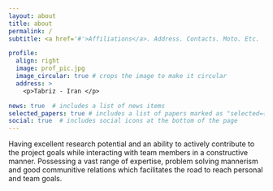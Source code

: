 ```yaml
---
layout: about
title: about
permalink: /
subtitle: <a href='#'>Affiliations</a>. Address. Contacts. Moto. Etc.

profile:
  align: right
  image: prof_pic.jpg
  image_circular: true # crops the image to make it circular
  address: >
    <p>Tabriz - Iran </p>

news: true  # includes a list of news items
selected_papers: true # includes a list of papers marked as "selected={true}"
social: true  # includes social icons at the bottom of the page
---
```


Having excellent research potential and an ability to actively contribute to the project goals while interacting with team members in a constructive manner. Possessing a vast range of expertise, problem solving mannerism and good communitive relations which facilitates the road to reach personal and team goals.
